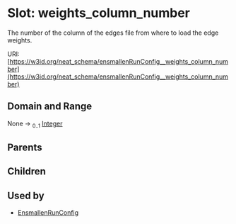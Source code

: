 
# Slot: weights_column_number


The number of the column of the edges file from where to load the edge weights.

URI: [https://w3id.org/neat_schema/ensmallenRunConfig__weights_column_number](https://w3id.org/neat_schema/ensmallenRunConfig__weights_column_number)


## Domain and Range

None &#8594;  <sub>0..1</sub> [Integer](types/Integer.md)

## Parents


## Children


## Used by

 * [EnsmallenRunConfig](EnsmallenRunConfig.md)
